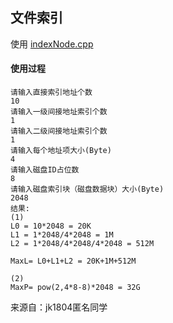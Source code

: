 ## 文件索引

使用 [indexNode.cpp](indexNode.cpp)



#### 使用过程

```shell
请输入直接索引地址个数
10
请输入一级间接地址索引个数
1
请输入二级间接地址索引个数
1
请输入每个地址项大小(Byte)
4
请输入磁盘ID占位数
8
请输入磁盘索引块（磁盘数据块）大小(Byte)
2048
结果:
(1)
L0 = 10*2048 = 20K
L1 = 1*2048/4*2048 = 1M
L2 = 1*2048/4*2048/4*2048 = 512M

MaxL= L0+L1+L2 = 20K+1M+512M

(2)
MaxP= pow(2,4*8-8)*2048 = 32G
```



来源自：jk1804匿名同学